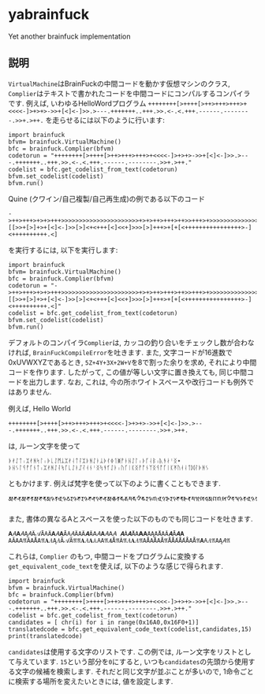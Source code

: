# yabrainfuck
Yet another brainfuck implementation

## 説明
`VirtualMachine`はBrainFuckの中間コードを動かす仮想マシンのクラス,
`Complier`はテキストで書かれたコードを中間コードにコンパルするコンパイラです.
例えば, いわゆるHelloWordプログラム
`++++++++[>++++[>++>+++>+++>+<<<<-]>+>+>->>+[<]<-]>>.>---.+++++++..+++.>>.<-.<.+++.------.--------.>>+.>++.`
を走らせるには以下のように行います:
```
import brainfuck
bfvm= brainfuck.VirtualMachine()
bfc = brainfuck.Complier(bfvm)
codetorun = "++++++++[>++++[>++>+++>+++>+<<<<-]>+>+>->>+[<]<-]>>.>---.+++++++..+++.>>.<-.<.+++.------.--------.>>+.>++."
codelist = bfc.get_codelist_from_text(codetorun)
bfvm.set_codelist(codelist)
bfvm.run()
```

Quine (クワイン/自己複製/自己再生成)の例である以下のコード
```
->++>+++>+>+>+++>>>>>>>>>>>>>>>>>>>>>>+>+>++>+++>++>>+++>+>>>>>>>>>>>>>>>>>>>>>>>>>>>>>>>>>+>+>>+++>>>>+++>>>+++>+>>>>>>>++>+++>+++>+>>+++>+++>+>+++>+>+++>+>++>+++>>>+>+>+>+>++>+++>+>+>>+++>>>>>>>+>+>>>+>+>++>+++>+++>+>>+++>+++>+>+++>+>++>+++>++>>+>+>++>+++>+>+>>+++>>>+++>+>>>++>+++>+++>+>>+++>>>+++>+>+++>+>>+++>>+++>>+[[>>+[>]+>+[<]<-]>>[>]<+<+++[<]<<+]>>>[>]+++>+[+[<++++++++++++++++>-]<++++++++++.<]
```
を実行するには, 以下を実行します:
```
import brainfuck
bfvm= brainfuck.VirtualMachine()
bfc = brainfuck.Complier(bfvm)
codetorun = "->++>+++>+>+>+++>>>>>>>>>>>>>>>>>>>>>>+>+>++>+++>++>>+++>+>>>>>>>>>>>>>>>>>>>>>>>>>>>>>>>>>+>+>>+++>>>>+++>>>+++>+>>>>>>>++>+++>+++>+>>+++>+++>+>+++>+>+++>+>++>+++>>>+>+>+>+>++>+++>+>+>>+++>>>>>>>+>+>>>+>+>++>+++>+++>+>>+++>+++>+>+++>+>++>+++>++>>+>+>++>+++>+>+>>+++>>>+++>+>>>++>+++>+++>+>>+++>>>+++>+>+++>+>>+++>>+++>>+[[>>+[>]+>+[<]<-]>>[>]<+<+++[<]<<+]>>>[>]+++>+[+[<++++++++++++++++>-]<++++++++++.<]"
codelist = bfc.get_codelist_from_text(codetorun)
bfvm.set_codelist(codelist)
bfvm.run()
```



デフォルトのコンパイラ`Complier`は,
カッコの釣り合いをチェックし数が合わなければ, `BrainFuckCompileError`を吐きます.
また,
文字コードが16進数で0xUVWXYZであるとき,
`5Z+4Y+3X+2W+V`を8で割った余りを求め,
それにより中間コードを作ります.
したがって, この値が等しい文字に置き換えても, 同じ中間コードを出力します.
なお, これは, 今の所ホワイトスペースや改行コードも例外ではありません.

例えば, Hello World
```
++++++++[>++++[>++>+++>+++>+<<<<-]>+>+>->>+[<]<-]>>.>---.+++++++..+++.>>.<-.<.+++.------.--------.>>+.>++.
```
は, ルーン文字を使って
```
ᚧᚯᛇᛏᛧᛯᚯᚻᛋᛚᛧᚧᚳᛇᛗᛦᛯᚯᛆᛏᛛᛯᚦᚻᛇᛓᛦᚧᚰᛄᛐᛤᚡᚭᚺᛇᛚᛧᚦᚵᛆᛒᛧᚣᚬᛅᛌᛝ᛭ᚦᚺᛊᛚᛩᚡᚵᚾᛏᛧᛯᚯᚻᛇᛛᛪᚪᚳᛇᛓᛢᛮᚮᚾᛌᛝᛪᚬᚶᛇᛓᛧᚢᚵᛁᛕᛝᚡᚩᚾᛉᛝᛩᚩᚵᛁᛕᛡᚢᚮᛆᛏᛞᛮᚧᚻᛊ
```
ともかけます.
例えば梵字を使って以下のように書くこともできます.
```
𑖁𑖕𑖡𑖁𑖕𑖝𑖁𑖕𑖥𑖀𑖉𑖝𑖩𑖉𑖙𑖨𑖉𑖕𑖨𑖉𑖕𑖡𑖈𑖕𑖡𑖁𑖔𑖝𑖮𑖎𑖦𑖮𑖋𑖛𑖨𑖉𑖜𑖩𑖈𑖗𑖨𑖈𑖕𑖥𑖆𑖓𑖦𑖃𑖏𑖠𑖀𑖐𑖜𑖫𑖋𑖟𑖬𑖉𑖝𑖩𑖉𑖝𑖩𑖉𑖘𑖤𑖉𑖕𑖡𑖄𑖔𑖠𑖄𑖎𑖟𑖬𑖎𑖤𑖁𑖕𑖝𑖬𑖋𑖗𑖫𑖋𑖗𑖫𑖄𑖗𑖣𑖃𑖗𑖣𑖃𑖗𑖟𑖄𑖔𑖜𑖁𑖌𑖜𑖩𑖉𑖘
```
また, 書体の異なるAとスペースを使った以下のものでも同じコードを吐きます.
```
𝐀𝛢𝐀𝛢Ą𝛢Ã𝒜Ā𝖠Ã𝐀𝛢𝐀Ā𝖠𝛢ÃΑÃ𝑨Ã𝖠𝛢𝐀𝛢𝖠𝛢 𝜜À𝜜ÅA𝝖𝐀ΑĄΑÅΑÂ𝑨Ā𝜜𝚨 𝙰ĂΑ𝖠𝔄Â𝙰Å𝙰𝔄𝐀𝛢Ą𝛢Ã𝒜Ã𝔄𝔄𝐀𝛢𝐀𝔸𝖠Α𝔄𝜜Å𝔄À𝔄𝛢𝐀𝛢𝔄𝙰Å𝙰Å𝙰Å𝔄ÅǺ𝙰Ǻ𝙰Å𝙰Å𝔄𝝖𝖠𝛢𝔄ΑĄ𝛢𝔄
```

これらは, `Complier` のもつ, 
中間コードをプログラムに変換する`get_equivalent_code_text`を使えば,
以下のような感じで得られます.
```
import brainfuck
bfvm = brainfuck.VirtualMachine()
bfc = brainfuck.Complier(bfvm)
codetorun = "++++++++[>++++[>++>+++>+++>+<<<<-]>+>+>->>+[<]<-]>>.>---.+++++++..+++.>>.<-.<.+++.------.--------.>>+.>++."
codelist = bfc.get_codelist_from_text(codetorun)
candidates = [ chr(i) for i in range(0x16A0,0x16F0+1)]
translatedcode = bfc.get_equivalent_code_text(codelist,candidates,15)
print(translatedcode)
```
`candidates`は使用する文字のリストです.
この例では, ルーン文字をリストとして与えています.
`15`という部分を`0`にすると,
いつも`candidates`の先頭から使用する文字の候補を検索します.
それだと同じ文字が並ぶことが多いので,
1命令ごとに検索する場所を変えたいときには,
値を設定します.


